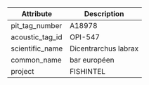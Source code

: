 | Attribute  | Description |
| ------------- | ------------- |
| pit_tag_number | A18978 |
| acoustic_tag_id | OPI-547 |
| scientific_name | Dicentrarchus labrax |
| common_name | bar européen |
| project | FISHINTEL |